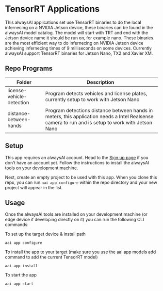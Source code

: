 # TensorRT Applications


This alwaysAI applications set use TensorRT binaries to do the local infernecing on a NVIDIA Jetson device, these binaries can be found in the alwaysAI model catalog.  The model will start with TRT and end with the Jetson device name it should be run on, for example nano.  These binaries are the most efficient way to do infernecing on NVIDIA Jetson device achieving infernecing times of 9 milliseconds on some devices.  Currently alwaysAI support TensorRT binaries for Jetson Nano, TX2 and Xavier XM.    


## Repo Programs
| Folder                     	| Description                                                                                              	|
|----------------------------	|----------------------------------------------------------------------------------------------------------	|
| license-vehicle-detection   | Program detects vehicles and license plates, currently setup to work with Jetson Nano|
| distance-between-hands 	    | Program detections distance between hands in meters, this application needs a Intel Realsense camera to run and is setup to work with Jetson Nano|


## Setup

This app requires an alwaysAI account. Head to the [Sign up page](https://www.alwaysai.co/dashboard) if you don't have an account yet. Follow the instructions to install the alwaysAI tools on your development machine.

Next, create an empty project to be used with this app. When you clone this repo, you can run `aai app configure` within the repo directory and your new project will appear in the list.

## Usage

Once the alwaysAI tools are installed on your development machine (or edge device if developing directly on it) you can run the following CLI commands:

To set up the target device & install path

```
aai app configure
```

To install the app to your target (make sure you use the aai app models add command to add the current TensorRT model)

```
aai app install
```

To start the app

```
aai app start
```
